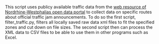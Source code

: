 This script uses publicy available traffic data from the [web resource of Nordrhine-Westphalias open data portal](https://ckan.open.nrw.de/dataset/verkehrsinformationen_der_viz_nrw_f__r_nordrhein_westfalen_1568186868) to collect data on specific routes about official traffic jam announcements. To do so the first script, filter_traffic.py, filters all locally saved raw data xml files to fit the specified zones and cut down on file sizes. The second script then can process the XML data to CSV files to be able to use them in other programs such as Excel. 